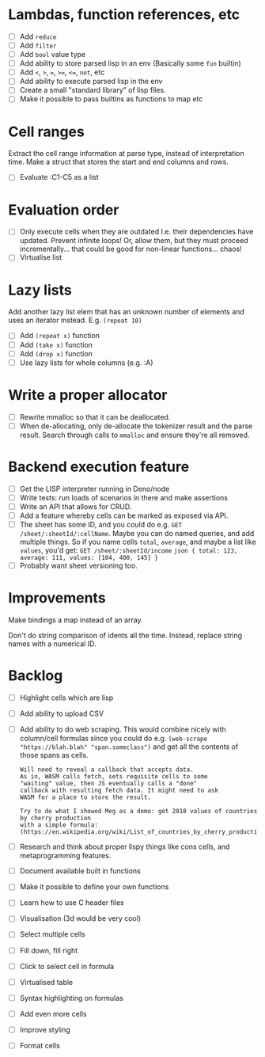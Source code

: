 # Lambdas, function references, etc

- [ ] Add `reduce`
- [ ] Add `filter`
- [ ] Add `bool` value type
- [ ] Add ability to store parsed lisp in an env
      (Basically some `fun` builtin)
- [ ] Add `<`, `>`, `=`, `>=`, `<=`, `not`, etc
- [ ] Add ability to execute parsed lisp in the env
- [ ] Create a small "standard library" of lisp files.
- [ ] Make it possible to pass builtins as functions to map etc

# Cell ranges

Extract the cell range information at parse type, instead
of interpretation time. Make a struct that stores the start and end columns and rows.

- [ ] Evaluate :C1-C5 as a list

# Evaluation order

- [ ] Only execute cells when they are outdated
  I.e. their dependencies have updated.
  Prevent infinite loops!
  Or, allow them, but they must proceed incrementally... that could be good for non-linear functions... chaos!
- [ ] Virtualise list

# Lazy lists

Add another lazy list elem that has an unknown number of elements and
uses an iterator instead. E.g. `(repeat 10)`

- [ ] Add `(repeat x)` function
- [ ] Add `(take x)` function
- [ ] Add `(drop x)` function
- [ ] Use lazy lists for whole columns (e.g. :A)

# Write a proper allocator

- [ ] Rewrite mmalloc so that it can be deallocated.
- [ ] When de-allocating, only de-allocate the tokenizer result and the parse result. Search through calls to `mmalloc` and ensure they're all removed.

# Backend execution feature

- [ ] Get the LISP interpreter running in Deno/node
- [ ] Write tests: run loads of scenarios in there and make assertions
- [ ] Write an API that allows for CRUD.
- [ ] Add a feature whereby cells can be marked as exposed via API.
- [ ] The sheet has some ID, and you could do e.g.
      `GET /sheet/:sheetId/:cellName`. Maybe you can do named queries,
      and add multiple things. So if you name cells `total`, `average`,
      and maybe a list like `values`, you'd get:
      `GET /sheet/:sheetId/income`
      ```json
      {
            total: 123,
            average: 111,
            values: [104, 400, 145]
      }
      ```
- [ ] Probably want sheet versioning too.

# Improvements

Make bindings a map instead of an array.

Don't do string comparison of idents all the time. Instead, replace string names with a numerical ID.

# Backlog

- [ ] Highlight cells which are lisp
- [ ] Add ability to upload CSV
- [ ] Add ability to do web scraping. This would combine nicely with column/cell formulas
      since you could do e.g. `(web-scrape "https://blah.blah" "span.someclass")`
      and get all the contents of those spans as cells.

      Will need to reveal a callback that accepts data.
      As in, WASM calls fetch, sets requisite cells to some
      "waiting" value, then JS eventually calls a "done"
      callback with resulting fetch data. It might need to ask
      WASM for a place to store the result.

      Try to do what I showed Meg as a demo: get 2018 values of countries by cherry production
      with a simple formula:
      (https://en.wikipedia.org/wiki/List_of_countries_by_cherry_production)

- [ ] Research and think about proper lispy things like cons cells,
  and metaprogramming features.
- [ ] Document available built in functions
- [ ] Make it possible to define your own functions
- [ ] Learn how to use C header files
- [ ] Visualisation (3d would be very cool)
- [ ] Select multiple cells
- [ ] Fill down, fill right
- [ ] Click to select cell in formula
- [ ] Virtualised table
- [ ] Syntax highlighting on formulas
- [ ] Add even more cells
- [ ] Improve styling
- [ ] Format cells